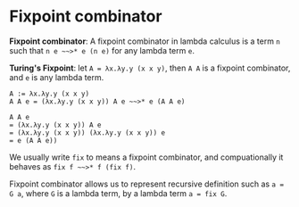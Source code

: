 # Fixpoint combinator

**Fixpoint combinator**: A fixpoint combinator in lambda calculus is a term `n` such that `n e ~~>* e (n e)` for any lambda term `e`.

**Turing's Fixpoint**: let `A = λx.λy.y (x x y)`, then `A A` is a fixpoint combinator, and `e` is any lambda term.

```
A := λx.λy.y (x x y)
A A e = (λx.λy.y (x x y)) A e ~~>* e (A A e)

A A e
= (λx.λy.y (x x y)) A e
= (λx.λy.y (x x y)) (λx.λy.y (x x y)) e
= e (A A e))
```

We usually write `fix` to means a fixpoint combinator, and compuationally it behaves as `fix f ~~>* f (fix f)`.

Fixpoint combinator allows us to represent recursive definition such as `a = G a`, where `G` is a lambda term, by a lambda term `a = fix G`.
